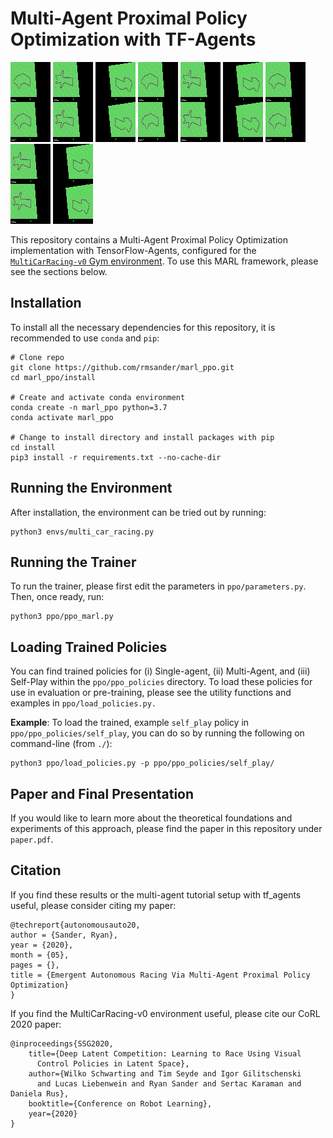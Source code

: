 # Multi-Agent Proximal Policy Optimization with TF-Agents

![Self Play](readme_img/self_play.gif)
![Multi Agent](readme_img/multi_agent_video.gif)
![Car Pushing](readme_img/car_pushing)
![Self Play](readme_img/self_play.gif)
![Multi Agent](readme_img/multi_agent_video.gif)
![Car Pushing](readme_img/car_pushing)
![Self Play](readme_img/self_play.gif)
![Multi Agent](readme_img/multi_agent_video.gif)
![Car Pushing](readme_img/car_pushing)


This repository contains a Multi-Agent Proximal Policy Optimization
implementation with TensorFlow-Agents, configured for the 
[`MultiCarRacing-v0` Gym environment](https://github.com/igilitschenski/multi_car_racing).
To use this MARL framework, please see the sections below.

## Installation
To install all the necessary dependencies for this repository, it is recommended
to use `conda` and `pip`:

```
# Clone repo
git clone https://github.com/rmsander/marl_ppo.git
cd marl_ppo/install

# Create and activate conda environment
conda create -n marl_ppo python=3.7
conda activate marl_ppo

# Change to install directory and install packages with pip
cd install
pip3 install -r requirements.txt --no-cache-dir
```

## Running the Environment
After installation, the environment can be tried out by running:
```
python3 envs/multi_car_racing.py
```

## Running the Trainer
To run the trainer, please first edit the parameters in `ppo/parameters.py`. 
Then, once ready, run:
```
python3 ppo/ppo_marl.py
```

## Loading Trained Policies
You can find trained policies for (i) Single-agent, (ii) Multi-Agent, and (iii) Self-Play
within the `ppo/ppo_policies` directory. To load these policies for use in evaluation or
pre-training, please see the utility functions and examples in `ppo/load_policies.py.`

**Example**: To load the trained, example `self_play` policy in `ppo/ppo_policies/self_play`,
you can do so by running the following on command-line (from `./`):
```
python3 ppo/load_policies.py -p ppo/ppo_policies/self_play/
```

## Paper and Final Presentation
If you would like to learn more about the theoretical foundations and experiments of this approach, 
please find the paper in this repository under `paper.pdf`.

## Citation
If you find these results or the multi-agent tutorial setup with tf_agents 
useful, please consider citing my paper:
```
@techreport{autonomousauto20,
author = {Sander, Ryan},
year = {2020},
month = {05},
pages = {},
title = {Emergent Autonomous Racing Via Multi-Agent Proximal Policy Optimization}
}
```
If you find the MultiCarRacing-v0 environment useful, please cite our CoRL 
2020 paper: 
```
@inproceedings{SSG2020,
    title={Deep Latent Competition: Learning to Race Using Visual
      Control Policies in Latent Space},
    author={Wilko Schwarting and Tim Seyde and Igor Gilitschenski
      and Lucas Liebenwein and Ryan Sander and Sertac Karaman and Daniela Rus},
    booktitle={Conference on Robot Learning},
    year={2020}
}
```
